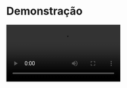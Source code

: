 # Demonstração

![video](https://github.com/kaiogabrields/FormularioCliente/blob/main/Project%20video.mp4)
